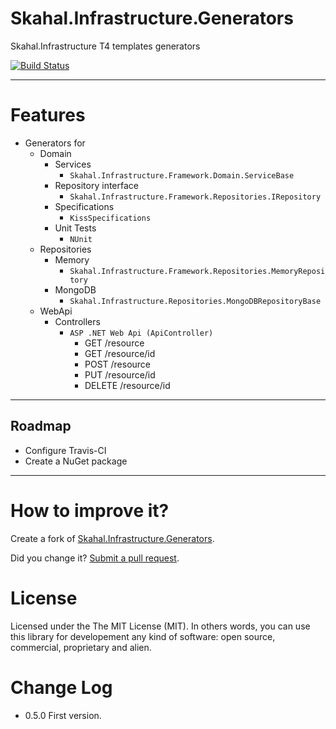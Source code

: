 Skahal.Infrastructure.Generators
================================

Skahal.Infrastructure T4 templates generators

[![Build Status](https://travis-ci.org/skahal/Skahal.Infrastructure.Generators.png?branch=master)](https://travis-ci.org/skahal/Skahal.Infrastructure.Generators)

--------

Features
===
 - Generators for
 	- Domain
 		- Services
 			- `Skahal.Infrastructure.Framework.Domain.ServiceBase`
 		- Repository interface
 			- `Skahal.Infrastructure.Framework.Repositories.IRepository`
 		- Specifications
 			- `KissSpecifications`
 		- Unit Tests
 			- `NUnit`
 	- Repositories
 		- Memory
 			- `Skahal.Infrastructure.Framework.Repositories.MemoryRepository`
 		- MongoDB
 			- `Skahal.Infrastructure.Repositories.MongoDBRepositoryBase`
 	- WebApi
 		- Controllers
 			- `ASP .NET Web Api (ApiController)`
 				- GET /resource
 				- GET /resource/id
 				- POST /resource
 				- PUT /resource/id
 				- DELETE /resource/id
 			
 		
 	

--------

Roadmap
-------- 
 - Configure Travis-CI
 - Create a NuGet package
 		
 
--------

How to improve it?
======

Create a fork of [Skahal.Infrastructure.Generators](https://github.com/skahal/Skahal.Infrastructure.Generators/fork). 

Did you change it? [Submit a pull request](https://github.com/skahal/Skahal.Infrastructure.Generators/pull/new/master).


License
======

Licensed under the The MIT License (MIT).
In others words, you can use this library for developement any kind of software: open source, commercial, proprietary and alien.


Change Log
======
 - 0.5.0 First version.